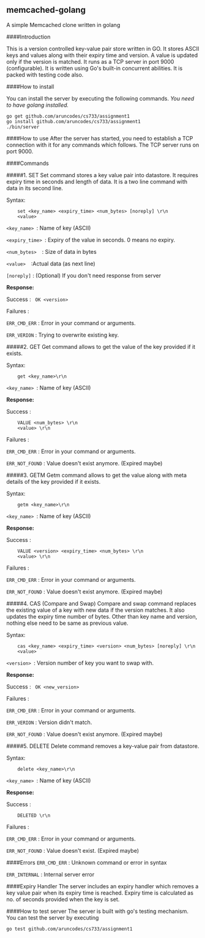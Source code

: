 ## memcached-golang
A simple Memcached clone written in golang


####Introduction

This is a version controlled key-value pair store written in GO. It stores ASCII keys and values along with their expiry time and version. A value is updated only if the version is matched. It runs as a TCP server in port 9000 (configurable). It is written using Go's built-in concurrent abilities. It is packed with testing code also.

####How to install

You can install the server by executing the following commands.
*You need to have golang installed.*
```shell
go get github.com/aruncodes/cs733/assignment1
go install github.com/aruncodes/cs733/assignment1
./bin/server
```

####How to use
After the server has started, you need to establish a TCP connection with it for any commands which follows.
The TCP server runs on port 9000.

####Commands

#####1. SET
Set command stores a key value pair into datastore. It requires expiry time in seconds and length of data. It is a two line command with data in its second line.

Syntax:
```
	set <key_name> <expiry_time> <num_bytes> [noreply] \r\n
	<value>
```
```<key_name> ```: Name of key (ASCII)

```<expiry_time> ```: Expiry of the value in seconds. 0 means no expiry.

```<num_bytes>	```: Size of data in bytes

```<value>	```:Actual data (as next line)

```[noreply]``` : (Optional) If you don't need response from server

**Response:**

Success : 
``` OK <version>```

Failures :

```ERR_CMD_ERR``` : Error in your command or arguments.

```ERR_VERION``` : Trying to overwrite existing key.

#####2. GET
Get command allows to get the value of the key provided if it exists.

Syntax:
```
	get <key_name>\r\n
```
```<key_name> ```: Name of key (ASCII)

**Response:**

Success : 
``` 
	VALUE <num_bytes> \r\n
	<value> \r\n
```

Failures :

```ERR_CMD_ERR``` : Error in your command or arguments.

```ERR_NOT_FOUND``` : Value doesn't exist anymore. (Expired maybe)

#####3. GETM
Getm command allows to get the value along with meta details of the key provided if it exists.

Syntax:
```
	getm <key_name>\r\n
```
```<key_name> ```: Name of key (ASCII)

**Response:**

Success : 
``` 
	VALUE <version> <expiry_time> <num_bytes> \r\n
	<value> \r\n
```

Failures :

```ERR_CMD_ERR``` : Error in your command or arguments.

```ERR_NOT_FOUND``` : Value doesn't exist anymore. (Expired maybe)

#####4. CAS (Compare and Swap)
Compare and swap command replaces the existing value of a key with new data if the version matches. It also updates the expiry time number of bytes. Other than key name and version, nothing else need to be same as previous value.

Syntax:
```
	cas <key_name> <expiry_time> <version> <num_bytes> [noreply] \r\n
	<value>
```
```<version> ```: Version number of key you want to swap with.

**Response:**

Success : 
``` OK <new_version>```

Failures :

```ERR_CMD_ERR``` : Error in your command or arguments.

```ERR_VERION``` : Version didn't match.

```ERR_NOT_FOUND``` : Value doesn't exist anymore. (Expired maybe)

#####5. DELETE
Delete command removes a key-value pair from datastore.

Syntax:
```
	delete <key_name>\r\n
```
```<key_name> ```: Name of key (ASCII)

**Response:**

Success : 
``` 
	DELETED \r\n
```

Failures :

```ERR_CMD_ERR``` : Error in your command or arguments.

```ERR_NOT_FOUND``` : Value doesn't exist. (Expired maybe)

####Errors
```ERR_CMD_ERR``` : Unknown command or error in syntax

```ERR_INTERNAL``` : Internal server error

####Expiry Handler
The server includes an expiry handler which removes a key value pair when its expiry time is reached. Expiry time is calculated as no. of seconds provided when the key is set.

####How to test server
The server is built with go's testing mechanism. You can test the server by executing
```shell
go test github.com/aruncodes/cs733/assignment1
```